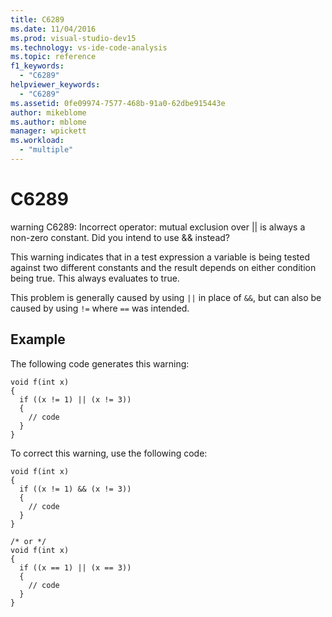 ```yaml
---
title: C6289
ms.date: 11/04/2016
ms.prod: visual-studio-dev15
ms.technology: vs-ide-code-analysis
ms.topic: reference
f1_keywords:
  - "C6289"
helpviewer_keywords:
  - "C6289"
ms.assetid: 0fe09974-7577-468b-91a0-62dbe915443e
author: mikeblome
ms.author: mblome
manager: wpickett
ms.workload:
  - "multiple"
---
```

# C6289
warning C6289: Incorrect operator: mutual exclusion over &#124;&#124; is always a non-zero constant. Did you intend to use && instead?

 This warning indicates that in a test expression a variable is being tested against two different constants and the result depends on either condition being true. This always evaluates to true.

 This problem is generally caused by using `||` in place of `&&`, but can also be caused by using `!=` where `==` was intended.

## Example
 The following code generates this warning:

```
void f(int x)
{
  if ((x != 1) || (x != 3))
  {
    // code
  }
}
```

 To correct this warning, use the following code:

```
void f(int x)
{
  if ((x != 1) && (x != 3))
  {
    // code
  }
}

/* or */
void f(int x)
{
  if ((x == 1) || (x == 3))
  {
    // code
  }
}
```